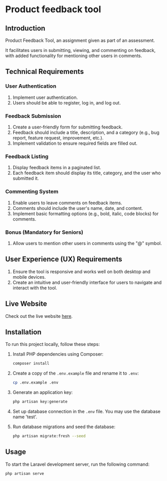 # Product feedback tool

## Introduction

Product Feedback Tool, an assignment given as part of an assessment. 

It facilitates users in submitting, viewing, and commenting on feedback, with added functionality for mentioning other users in comments.

## Technical Requirements

### User Authentication
1. Implement user authentication.
2. Users should be able to register, log in, and log out.

### Feedback Submission
1. Create a user-friendly form for submitting feedback.
2. Feedback should include a title, description, and a category (e.g., bug report, feature request, improvement, etc.).
3. Implement validation to ensure required fields are filled out.

### Feedback Listing
1. Display feedback items in a paginated list.
2. Each feedback item should display its title, category, and the user who submitted it.

### Commenting System
1. Enable users to leave comments on feedback items.
2. Comments should include the user's name, date, and content.
3. Implement basic formatting options (e.g., bold, italic, code blocks) for comments.

### Bonus (Mandatory for Seniors)
1. Allow users to mention other users in comments using the "@" symbol.

## User Experience (UX) Requirements
1. Ensure the tool is responsive and works well on both desktop and mobile devices.
2. Create an intuitive and user-friendly interface for users to navigate and interact with the tool.

## Live Website

Check out the live website [here](https://ikon.letpreview.com).

## Installation

To run this project locally, follow these steps:

1. Install PHP dependencies using Composer:

    ```bash
    composer install
    ```

2. Create a copy of the `.env.example` file and rename it to `.env`:

    ```bash
    cp .env.example .env
    ```

3. Generate an application key:

    ```bash
    php artisan key:generate
    ```

4. Set up database connection in the `.env` file. You may use the database name 'test'.

5. Run database migrations and seed the database:
    ```bash
    php artisan migrate:fresh --seed
    ```

## Usage

To start the Laravel development server, run the following command:

```bash
php artisan serve
```
